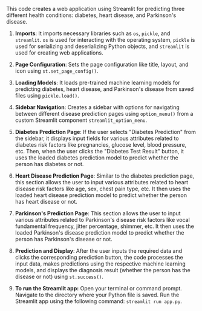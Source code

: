 This code creates a web application using Streamlit for predicting three different health conditions: diabetes, heart disease, and Parkinson's disease.

1. **Imports**: It imports necessary libraries such as `os`, `pickle`, and `streamlit`. `os` is used for interacting with the operating system, `pickle` is used for serializing and deserializing Python objects, and `streamlit` is used for creating web applications.

2. **Page Configuration**: Sets the page configuration like title, layout, and icon using `st.set_page_config()`.

3. **Loading Models**: It loads pre-trained machine learning models for predicting diabetes, heart disease, and Parkinson's disease from saved files using `pickle.load()`.

4. **Sidebar Navigation**: Creates a sidebar with options for navigating between different disease prediction pages using `option_menu()` from a custom Streamlit component `streamlit_option_menu`.

5. **Diabetes Prediction Page**: If the user selects "Diabetes Prediction" from the sidebar, it displays input fields for various attributes related to diabetes risk factors like pregnancies, glucose level, blood pressure, etc. Then, when the user clicks the "Diabetes Test Result" button, it uses the loaded diabetes prediction model to predict whether the person has diabetes or not.

6. **Heart Disease Prediction Page**: Similar to the diabetes prediction page, this section allows the user to input various attributes related to heart disease risk factors like age, sex, chest pain type, etc. It then uses the loaded heart disease prediction model to predict whether the person has heart disease or not.

7. **Parkinson's Prediction Page**: This section allows the user to input various attributes related to Parkinson's disease risk factors like vocal fundamental frequency, jitter percentage, shimmer, etc. It then uses the loaded Parkinson's disease prediction model to predict whether the person has Parkinson's disease or not.

8. **Prediction and Display**: After the user inputs the required data and clicks the corresponding prediction button, the code processes the input data, makes predictions using the respective machine learning models, and displays the diagnosis result (whether the person has the disease or not) using `st.success()`.
9. **To run the Streamlit app:** Open your terminal or command prompt.
Navigate to the directory where your Python file is saved.
Run the Streamlit app using the following command:
`streamlit run app.py`.


